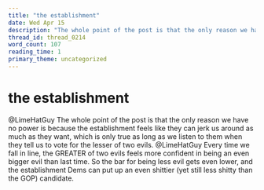 ```yaml
---
title: "the establishment"
date: Wed Apr 15
description: "The whole point of the post is that the only reason we have no power is because the establishment feels like they can jerk us around as much as they want,..."
thread_id: thread_0214
word_count: 107
reading_time: 1
primary_theme: uncategorized
---
```


# the establishment

@LimeHatGuy The whole point of the post is that the only reason we have no power is because the establishment feels like they can jerk us around as much as they want, which is only true as long as we listen to them when they tell us to vote for the lesser of two evils. @LimeHatGuy Every time we fall in line, the GREATER of two evils feels more confident in being an even bigger evil than last time. So the bar for being less evil gets even lower, and the establishment Dems can put up an even shittier (yet still less shitty than the GOP) candidate.